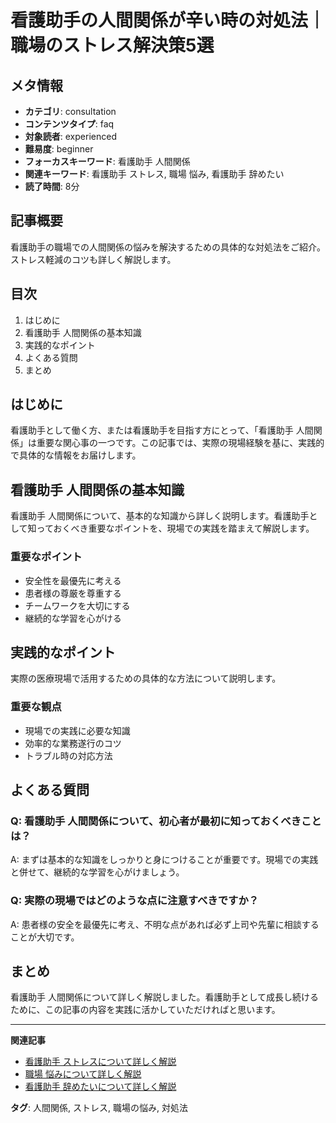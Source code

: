 # 看護助手の人間関係が辛い時の対処法｜職場のストレス解決策5選

## メタ情報
- **カテゴリ**: consultation
- **コンテンツタイプ**: faq
- **対象読者**: experienced
- **難易度**: beginner
- **フォーカスキーワード**: 看護助手 人間関係
- **関連キーワード**: 看護助手 ストレス, 職場 悩み, 看護助手 辞めたい
- **読了時間**: 8分

## 記事概要
看護助手の職場での人間関係の悩みを解決するための具体的な対処法をご紹介。ストレス軽減のコツも詳しく解説します。

## 目次
1. はじめに
2. 看護助手 人間関係の基本知識
3. 実践的なポイント
4. よくある質問
5. まとめ

## はじめに
看護助手として働く方、または看護助手を目指す方にとって、「看護助手 人間関係」は重要な関心事の一つです。この記事では、実際の現場経験を基に、実践的で具体的な情報をお届けします。

## 看護助手 人間関係の基本知識
看護助手 人間関係について、基本的な知識から詳しく説明します。看護助手として知っておくべき重要なポイントを、現場での実践を踏まえて解説します。

### 重要なポイント
- 安全性を最優先に考える
- 患者様の尊厳を尊重する
- チームワークを大切にする
- 継続的な学習を心がける

## 実践的なポイント
実際の医療現場で活用するための具体的な方法について説明します。

### 重要な観点

- 現場での実践に必要な知識
- 効率的な業務遂行のコツ
- トラブル時の対応方法
  

## よくある質問
### Q: 看護助手 人間関係について、初心者が最初に知っておくべきことは？
A: まずは基本的な知識をしっかりと身につけることが重要です。現場での実践と併せて、継続的な学習を心がけましょう。

### Q: 実際の現場ではどのような点に注意すべきですか？
A: 患者様の安全を最優先に考え、不明な点があれば必ず上司や先輩に相談することが大切です。

## まとめ
看護助手 人間関係について詳しく解説しました。看護助手として成長し続けるために、この記事の内容を実践に活かしていただければと思います。

---
**関連記事**
- [看護助手 ストレスについて詳しく解説](/看護助手-ストレス)
- [職場 悩みについて詳しく解説](/職場-悩み)
- [看護助手 辞めたいについて詳しく解説](/看護助手-辞めたい)

**タグ**: 人間関係, ストレス, 職場の悩み, 対処法
